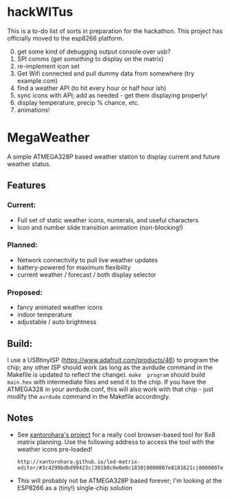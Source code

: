 # hackWITus

This is a to-do list of sorts in preparation for the hackathon. This project has officially moved to
the esp8266 platform.

0. get some kind of debugging output console over usb?
1. SPI comms (get *something* to display on the matrix)
2. re-implement icon set
3. Get Wifi connected and pull dummy data from somewhere (try example.com)
4. find a weather API (to hit every hour or half hour ish)
5. sync icons with API; add as needed - get them displaying properly!
6. display temperature, precip % chance, etc.
7. animations!

# MegaWeather

A simple ATMEGA328P based weather station to display current and future weather status.

## Features

### Current:

* Full set of static weather icons, numerals, and useful characters
* Icon and number slide transition animation (non-blocking!)

### Planned:

* Network connectivity to pull live weather updates
* battery-powered for maximum flexibility
* current weather / forecast / both display selector

### Proposed:

* fancy animated weather icons
* indoor temperature
* adjustable / auto brightness

## Build:

I use a USBtinyISP (https://www.adafruit.com/products/46) to program the chip; any other ISP should
work (as long as the avrdude command in the Makefile is updated to reflect the change). `make 
program` should build `main.hex` with intermediate files and send it to the chip. If you have the
ATMEGA328 in your avrdude.conf, this will also work with that chip - just modify the `avrdude`
command in the Makefile accordingly.

## Notes

* See [xantorohara's project](https://github.com/xantorohara/led-matrix-editor) for a really cool
  browser-based tool for 8x8 matrix planning. Use the following address to access the
  tool with the weather icons pre-loaded!

      http://xantorohara.github.io/led-matrix-editor/#3c4299bdbd99423c|30180c0e0e0c1830|0000007e8181621c|0000007effff7e1c|8452087effff7e1c|a524e71818e724a5|7e01e61060fc020c|aa55aa55aa55aa55

* This will probably not be ATMEGA328P based forever; I'm looking at the ESP8266 as a (tiny!)
  single-chip solution

